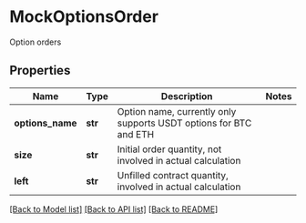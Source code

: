 # MockOptionsOrder

Option orders
## Properties
Name | Type | Description | Notes
------------ | ------------- | ------------- | -------------
**options_name** | **str** | Option name, currently only supports USDT options for BTC and ETH | 
**size** | **str** | Initial order quantity, not involved in actual calculation | 
**left** | **str** | Unfilled contract quantity, involved in actual calculation | 

[[Back to Model list]](../README.md#documentation-for-models) [[Back to API list]](../README.md#documentation-for-api-endpoints) [[Back to README]](../README.md)


